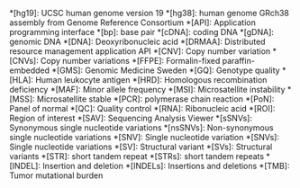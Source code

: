 *[hg19]: UCSC human genome version 19
*[hg38]: human genome GRch38 assembly from Genome Reference Consortium
*[API]: Application programming interface
*[bp]: base pair
*[cDNA]: coding DNA
*[gDNA]: genomic DNA
*[DNA]: Deoxyribonucleic acid
*[DRMAA]: Distributed resource management application API
*[CNV]: Copy number variation
*[CNVs]: Copy number variations
*[FFPE]: Formalin-fixed paraffin-embedded
*[GMS]: Genomic Medicine Sweden
*[GQ]: Genotype quality
*[HLA]: Human leukocyte antigen
*[HRD]: Homologous recombination deficiency
*[MAF]: Minor allele frequency
*[MSI]: Microsatellite instability
*[MSS]: Microsatellite stable 
*[PCR]: polymerase chain reaction
*[PoN]: Panel of normal
*[QC]: Quality control
*[RNA]: Ribonucleic acid
*[ROI]: Region of interest
*[SAV]: Sequencing Analysis Viewer
*[sSNVs]: Synonymous single nucleotide variations
*[nsSNVs]: Non-synonymous single nucleotide variations
*[SNV]: Single nucleotide variation
*[SNVs]: Single nucleotide variations
*[SV]: Structural variant
*[SVs]: Structural variants
*[STR]: short tandem repeat
*[STRs]: short tandem repeats
*[INDEL]: Insertion and deletion
*[INDELs]: Insertions and deletions
*[TMB]: Tumor mutational burden
